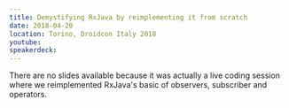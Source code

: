 ```yaml
---
title: Demystifying RxJava by reimplementing it from scratch
date: 2018-04-20
location: Torino, Droidcon Italy 2018
youtube: 
speakerdeck: 
---
```


There are no slides available because it was actually a live coding session where we reimplemented RxJava's basic of observers, subscriber and operators.